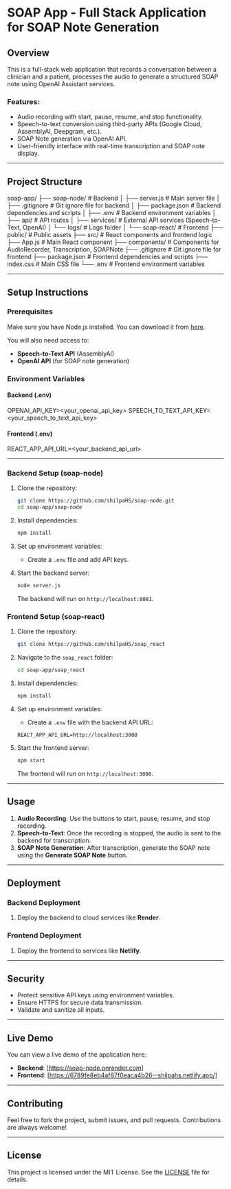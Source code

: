 # SOAP App - Full Stack Application for SOAP Note Generation

## Overview

This is a full-stack web application that records a conversation between a clinician and a patient, processes the audio to generate a structured SOAP note using OpenAI Assistant services.

### Features:
- Audio recording with start, pause, resume, and stop functionality.
- Speech-to-text conversion using third-party APIs (Google Cloud, AssemblyAI, Deepgram, etc.).
- SOAP Note generation via OpenAI API.
- User-friendly interface with real-time transcription and SOAP note display.

---

## Project Structure

soap-app/ ├── soap-node/ # Backend │ ├── server.js # Main server file │ ├── .gitignore # Git ignore file for backend │ ├── package.json # Backend dependencies and scripts │ ├── .env # Backend environment variables │ ├── api/ # API routes │ ├── services/ # External API services (Speech-to-Text, OpenAI) │ └── logs/ # Logs folder │ └── soap-react/ # Frontend ├── public/ # Public assets ├── src/ # React components and frontend logic ├── App.js # Main React component ├── components/ # Components for AudioRecorder, Transcription, SOAPNote ├── .gitignore # Git ignore file for frontend ├── package.json # Frontend dependencies and scripts ├── index.css # Main CSS file └── .env # Frontend environment variables


---

## Setup Instructions

### Prerequisites

Make sure you have Node.js installed. You can download it from [here](https://nodejs.org/).

You will also need access to:
- **Speech-to-Text API** (AssemblyAI)
- **OpenAI API** (for SOAP note generation)

### Environment Variables

#### Backend (.env)
OPENAI_API_KEY=<your_openai_api_key> 
SPEECH_TO_TEXT_API_KEY=<your_speech_to_text_api_key>



#### Frontend (.env)
REACT_APP_API_URL=<your_backend_api_url>



---

### Backend Setup (soap-node)

1. Clone the repository:
    ```bash
    git clone https://github.com/shilpaHS/soap-node.git
    cd soap-app/soap-node
    ```

2. Install dependencies:
    ```bash
    npm install
    ```

3. Set up environment variables:
    - Create a `.env` file and add API keys.

4. Start the backend server:
    ```bash
    node server.js
    ```

   The backend will run on `http://localhost:8081`.

### Frontend Setup (soap-react)
1. Clone the repository:
   ```bash
   git clone https://github.com/shilpaHS/soap_react
   ```

2. Navigate to the `soap_react` folder:
    ```bash
    cd soap-app/soap_react
    ```

3. Install dependencies:
    ```bash
    npm install
    ```

4. Set up environment variables:
    - Create a `.env` file with the backend API URL:
    ```
    REACT_APP_API_URL=http://localhost:3000
    ```

5. Start the frontend server:
    ```bash
    npm start
    ```

   The frontend will run on `http://localhost:3000`.

---

## Usage

1. **Audio Recording**: Use the buttons to start, pause, resume, and stop recording.
2. **Speech-to-Text**: Once the recording is stopped, the audio is sent to the backend for transcription.
3. **SOAP Note Generation**: After transcription, generate the SOAP note using the **Generate SOAP Note** button.

---

## Deployment

### Backend Deployment

1. Deploy the backend to cloud services like **Render**.

### Frontend Deployment

1. Deploy the frontend to services like **Netlify**.

---

## Security

- Protect sensitive API keys using environment variables.
- Ensure HTTPS for secure data transmission.
- Validate and sanitize all inputs.

---

## Live Demo

You can view a live demo of the application here:
- **Backend**: [https://soap-node.onrender.com]
- **Frontend**: [https://6789fe8eb4af87f0eaca4b26--shilpahs.netlify.app/]

---

## Contributing

Feel free to fork the project, submit issues, and pull requests. Contributions are always welcome!

---

## License

This project is licensed under the MIT License. See the [LICENSE](LICENSE) file for details.




